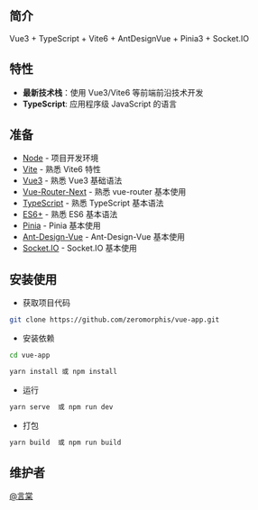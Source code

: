 <!--
 * @Author: 言棠
 * @version: 3.0.0
 * @Descripttion: 授人以渔，功德无量，利在千秋
 * @Date: 2022-04-14 20:10:18
 * @LastEditors: Please set LastEditors
 * @LastEditTime: 2025-05-03 19:28:09
-->
## 简介

Vue3 + TypeScript + Vite6 + AntDesignVue + Pinia3 + Socket.IO

## 特性

- **最新技术栈**：使用 Vue3/Vite6 等前端前沿技术开发
- **TypeScript**: 应用程序级 JavaScript 的语言

## 准备

- [Node](http://nodejs.org/) - 项目开发环境
- [Vite](https://vitejs.dev/) - 熟悉 Vite6 特性
- [Vue3](https://v3.vuejs.org/) - 熟悉 Vue3 基础语法
- [Vue-Router-Next](https://next.router.vuejs.org/) - 熟悉 vue-router 基本使用
- [TypeScript](https://www.typescriptlang.org/) - 熟悉 TypeScript 基本语法
- [ES6+](http://es6.ruanyifeng.com/) - 熟悉 ES6 基本语法
- [Pinia](https://pinia.vuejs.org/) - Pinia 基本使用
- [Ant-Design-Vue](https://www.antdv.com) - Ant-Design-Vue 基本使用
- [Socket.IO](https://socket.io/zh-CN/) - Socket.IO 基本使用

## 安装使用

- 获取项目代码

```bash
git clone https://github.com/zeromorphis/vue-app.git
```

- 安装依赖

```bash
cd vue-app

yarn install 或 npm install

```

- 运行

```bash
yarn serve  或 npm run dev
```

- 打包

```bash
yarn build  或 npm run build 
```

## 维护者

[@言棠](https://github.com/zeromorphis)